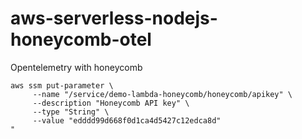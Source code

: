 # aws-serverless-nodejs-honeycomb-otel
Opentelemetry with honeycomb


```
aws ssm put-parameter \
     --name "/service/demo-lambda-honeycomb/honeycomb/apikey" \
     --description "Honeycomb API key" \
     --type "String" \
     --value "edddd99d668f0d1ca4d5427c12edca8d"
"
```
